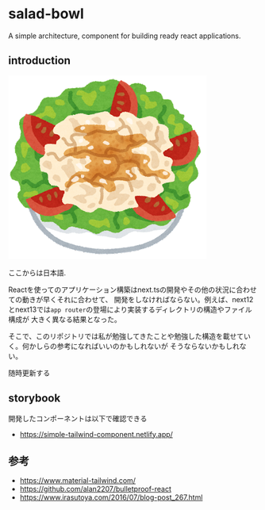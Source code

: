 # salad-bowl

A simple architecture, component for building ready react applications.

## introduction

![サラダ](./public/salad_reisyabu.png "サラダ")

ここからは日本語.

Reactを使ってのアプリケーション構築はnext.tsの開発やその他の状況に合わせての動きが早くそれに合わせて、
開発をしなければならない。例えば、next12とnext13では`app router`の登場により実装するディレクトリの構造やファイル構成が
大きく異なる結果となった。

そこで、このリポジトリでは私が勉強してきたことや勉強した構造を載せていく。何かしらの参考になればいいのかもしれないが
そうならないかもしれない。

随時更新する

## storybook
開発したコンポーネントは以下で確認できる
- https://simple-tailwind-component.netlify.app/

## 参考
- https://www.material-tailwind.com/
- https://github.com/alan2207/bulletproof-react
- https://www.irasutoya.com/2016/07/blog-post_267.html